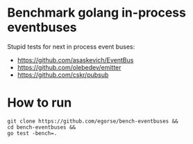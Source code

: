 Benchmark golang in-process eventbuses
======================================

Stupid tests for next in process event buses:
 - https://github.com/asaskevich/EventBus
 - https://github.com/olebedev/emitter
 - https://github.com/cskr/pubsub

How to run
==========

```
git clone https://github.com/egorse/bench-eventbuses && 
cd bench-eventbuses &&
go test -bench=.
```